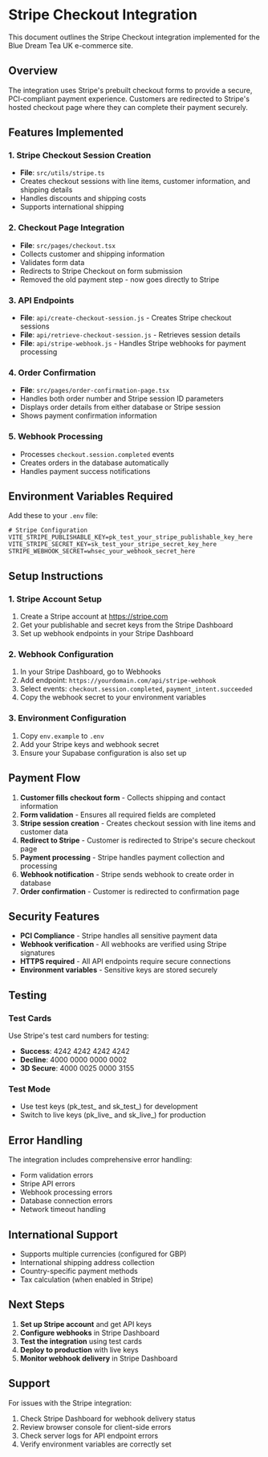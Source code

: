 # Stripe Checkout Integration

This document outlines the Stripe Checkout integration implemented for the Blue Dream Tea UK e-commerce site.

## Overview

The integration uses Stripe's prebuilt checkout forms to provide a secure, PCI-compliant payment experience. Customers are redirected to Stripe's hosted checkout page where they can complete their payment securely.

## Features Implemented

### 1. Stripe Checkout Session Creation
- **File**: `src/utils/stripe.ts`
- Creates checkout sessions with line items, customer information, and shipping details
- Handles discounts and shipping costs
- Supports international shipping

### 2. Checkout Page Integration
- **File**: `src/pages/checkout.tsx`
- Collects customer and shipping information
- Validates form data
- Redirects to Stripe Checkout on form submission
- Removed the old payment step - now goes directly to Stripe

### 3. API Endpoints
- **File**: `api/create-checkout-session.js` - Creates Stripe checkout sessions
- **File**: `api/retrieve-checkout-session.js` - Retrieves session details
- **File**: `api/stripe-webhook.js` - Handles Stripe webhooks for payment processing

### 4. Order Confirmation
- **File**: `src/pages/order-confirmation-page.tsx`
- Handles both order number and Stripe session ID parameters
- Displays order details from either database or Stripe session
- Shows payment confirmation information

### 5. Webhook Processing
- Processes `checkout.session.completed` events
- Creates orders in the database automatically
- Handles payment success notifications

## Environment Variables Required

Add these to your `.env` file:

```env
# Stripe Configuration
VITE_STRIPE_PUBLISHABLE_KEY=pk_test_your_stripe_publishable_key_here
VITE_STRIPE_SECRET_KEY=sk_test_your_stripe_secret_key_here
STRIPE_WEBHOOK_SECRET=whsec_your_webhook_secret_here
```

## Setup Instructions

### 1. Stripe Account Setup
1. Create a Stripe account at https://stripe.com
2. Get your publishable and secret keys from the Stripe Dashboard
3. Set up webhook endpoints in your Stripe Dashboard

### 2. Webhook Configuration
1. In your Stripe Dashboard, go to Webhooks
2. Add endpoint: `https://yourdomain.com/api/stripe-webhook`
3. Select events: `checkout.session.completed`, `payment_intent.succeeded`
4. Copy the webhook secret to your environment variables

### 3. Environment Configuration
1. Copy `env.example` to `.env`
2. Add your Stripe keys and webhook secret
3. Ensure your Supabase configuration is also set up

## Payment Flow

1. **Customer fills checkout form** - Collects shipping and contact information
2. **Form validation** - Ensures all required fields are completed
3. **Stripe session creation** - Creates checkout session with line items and customer data
4. **Redirect to Stripe** - Customer is redirected to Stripe's secure checkout page
5. **Payment processing** - Stripe handles payment collection and processing
6. **Webhook notification** - Stripe sends webhook to create order in database
7. **Order confirmation** - Customer is redirected to confirmation page

## Security Features

- **PCI Compliance** - Stripe handles all sensitive payment data
- **Webhook verification** - All webhooks are verified using Stripe signatures
- **HTTPS required** - All API endpoints require secure connections
- **Environment variables** - Sensitive keys are stored securely

## Testing

### Test Cards
Use Stripe's test card numbers for testing:
- **Success**: 4242 4242 4242 4242
- **Decline**: 4000 0000 0000 0002
- **3D Secure**: 4000 0025 0000 3155

### Test Mode
- Use test keys (pk_test_ and sk_test_) for development
- Switch to live keys (pk_live_ and sk_live_) for production

## Error Handling

The integration includes comprehensive error handling:
- Form validation errors
- Stripe API errors
- Webhook processing errors
- Database connection errors
- Network timeout handling

## International Support

- Supports multiple currencies (configured for GBP)
- International shipping address collection
- Country-specific payment methods
- Tax calculation (when enabled in Stripe)

## Next Steps

1. **Set up Stripe account** and get API keys
2. **Configure webhooks** in Stripe Dashboard
3. **Test the integration** using test cards
4. **Deploy to production** with live keys
5. **Monitor webhook delivery** in Stripe Dashboard

## Support

For issues with the Stripe integration:
1. Check Stripe Dashboard for webhook delivery status
2. Review browser console for client-side errors
3. Check server logs for API endpoint errors
4. Verify environment variables are correctly set
